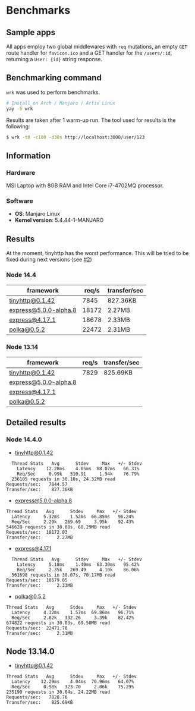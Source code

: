 # Benchmarks

## Sample apps

All apps employ two global middlewares with `req` mutations, an empty `GET` route handler for `favicon.ico` and a GET handler for the `/users/:id`, returning a `User: {id}` string response.

## Benchmarking command

`wrk` was used to perform benchmarks.

```sh
# Install on Arch / Manjaro / Artix Linux
yay -S wrk
```

Results are taken after 1 warm-up run. The tool used for results is the following:

```sh
$ wrk -t8 -c100 -d30s http://localhost:3000/user/123
```

## Information

### Hardware

MSI Laptop with 8GB RAM and Intel Core i7-4702MQ processor.

### Software

- **OS**: Manjaro Linux
- **Kernel version**: 5.4.44-1-MANJARO

## Results

At the moment, tinyhttp has the worst performance. This will be tried to be fixed during next versions (see [#2](https://github.com/talentlessguy/tinyhttp/issues/2))

### Node 14.4

| framework             | req/s | transfer/sec |
| --------------------- | ----- | ------------ |
| tinyhttp@0.1.42       | 7845  | 827.36KB     |
| express@5.0.0-alpha.8 | 18172 | 2.27MB       |
| express@4.17.1        | 18678 | 2.33MB       |
| polka@0.5.2           | 22472 | 2.31MB       |

### Node 13.14

| framework             | req/s | transfer/sec |
| --------------------- | ----- | ------------ |
| tinyhttp@0.1.42       | 7829  | 825.69KB     |
| express@5.0.0-alpha.8 |       |              |
| express@4.17.1        |       |              |
| polka@0.5.2           |       |              |

## Detailed results

### Node 14.4.0

- tinyhttp@0.1.42

```
  Thread Stats   Avg      Stdev     Max   +/- Stdev
    Latency    12.28ms    4.05ms  88.07ms   66.31%
    Req/Sec     0.99k   310.91     1.94k    76.79%
  236105 requests in 30.10s, 24.32MB read
Requests/sec:   7844.57
Transfer/sec:    827.36KB
```

- express@5.0.0-alpha.8

```
Thread Stats   Avg      Stdev     Max   +/- Stdev
  Latency     5.32ms    1.52ms  66.85ms   96.24%
  Req/Sec     2.29k   269.69     3.95k    92.43%
546628 requests in 30.08s, 68.29MB read
Requests/sec:  18172.03
Transfer/sec:      2.27MB
```

- express@4.17.1

```
  Thread Stats   Avg      Stdev     Max   +/- Stdev
    Latency     5.18ms    1.40ms  63.30ms   95.42%
    Req/Sec     2.35k   269.49     4.10k    86.06%
  561698 requests in 30.07s, 70.17MB read
Requests/sec:  18679.05
Transfer/sec:      2.33MB
```

- polka@0.5.2

```
Thread Stats   Avg      Stdev     Max   +/- Stdev
  Latency     4.32ms    1.57ms  69.86ms   96.71%
  Req/Sec     2.82k   332.26     3.39k    82.42%
674822 requests in 30.03s, 69.50MB read
Requests/sec:  22471.70
Transfer/sec:      2.31MB
```

## Node 13.14.0

- tinyhttp@0.1.42

```
Thread Stats   Avg      Stdev     Max   +/- Stdev
  Latency    12.29ms    4.04ms  70.96ms   64.07%
  Req/Sec     0.98k   323.70     2.06k    75.29%
235190 requests in 30.04s, 24.22MB read
Requests/sec:   7828.76
Transfer/sec:    825.69KB
```
